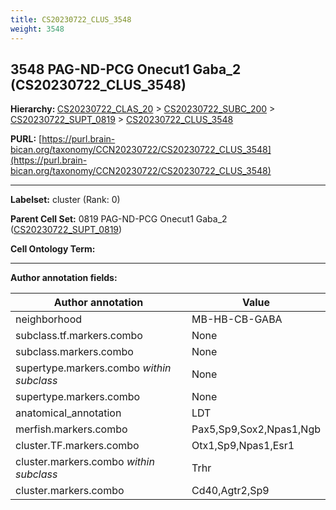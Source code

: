 ```yaml
---
title: CS20230722_CLUS_3548
weight: 3548
---
```

## 3548 PAG-ND-PCG Onecut1 Gaba_2 (CS20230722_CLUS_3548)
<b>Hierarchy: </b>
[CS20230722_CLAS_20](../CS20230722_CLAS_20) >
[CS20230722_SUBC_200](../CS20230722_SUBC_200) >
[CS20230722_SUPT_0819](../CS20230722_SUPT_0819) >
[CS20230722_CLUS_3548](../CS20230722_CLUS_3548)

**PURL:** [https://purl.brain-bican.org/taxonomy/CCN20230722/CS20230722_CLUS_3548](https://purl.brain-bican.org/taxonomy/CCN20230722/CS20230722_CLUS_3548)

---


**Labelset:** cluster (Rank: 0)

**Parent Cell Set:** 0819 PAG-ND-PCG Onecut1 Gaba_2 ([CS20230722_SUPT_0819](../CS20230722_SUPT_0819))



**Cell Ontology Term:** 

[MARKER GENES.]: #


---

[TRANSFERRED ANNOTATIONS.]: #


[AUTHOR ANNOTATION FIELDS.]: #


**Author annotation fields:**

| Author annotation | Value |
|-------------------|-------|
|neighborhood|MB-HB-CB-GABA|
|subclass.tf.markers.combo|None|
|subclass.markers.combo|None|
|supertype.markers.combo _within subclass_|None|
|supertype.markers.combo|None|
|anatomical_annotation|LDT|
|merfish.markers.combo|Pax5,Sp9,Sox2,Npas1,Ngb|
|cluster.TF.markers.combo|Otx1,Sp9,Npas1,Esr1|
|cluster.markers.combo _within subclass_|Trhr|
|cluster.markers.combo|Cd40,Agtr2,Sp9|
